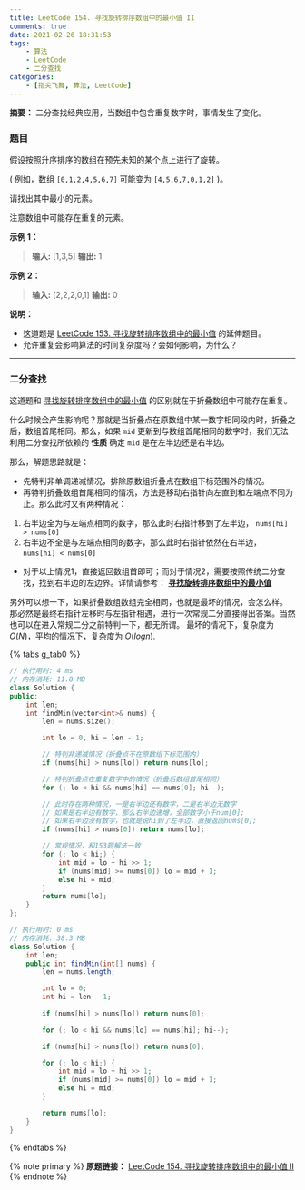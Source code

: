 ```yaml
---
title: LeetCode 154. 寻找旋转排序数组中的最小值 II
comments: true
date: 2021-02-26 18:31:53
tags:
    - 算法
    - LeetCode
    - 二分查找
categories:
    - [指尖飞舞, 算法, LeetCode]
---
```

__摘要：__
二分查找经典应用，当数组中包含重复数字时，事情发生了变化。
<!-- more -->

### 题目

假设按照升序排序的数组在预先未知的某个点上进行了旋转。

( 例如，数组 `[0,1,2,4,5,6,7]` 可能变为 `[4,5,6,7,0,1,2]` )。

请找出其中最小的元素。

注意数组中可能存在重复的元素。

__示例 1：__

> __输入:__ [1,3,5]
> __输出:__ 1

__示例 2：__

> __输入:__ [2,2,2,0,1]
> __输出:__ 0

__说明：__

+ 这道题是 [LeetCode 153. 寻找旋转排序数组中的最小值](https://leetcode-cn.com/problems/find-minimum-in-rotated-sorted-array/) 的延伸题目。
+ 允许重复会影响算法的时间复杂度吗？会如何影响，为什么？
___

### 二分查找

这道题和 [寻找旋转排序数组中的最小值](https://eetoa.github.io/2021/02/26/LeetCode-153-寻找旋转排序数组中的最小值/) 的区别就在于折叠数组中可能存在重复。

什么时候会产生影响呢？那就是当折叠点在原数组中某一数字相同段内时，折叠之后，数组首尾相同。那么，如果 `mid` 更新到与数组首尾相同的数字时，我们无法利用二分查找所依赖的 __性质__ 确定 `mid` 是在左半边还是右半边。

那么，解题思路就是：
+ 先特判非单调递减情况，排除原数组折叠点在数组下标范围外的情况。
+ 再特判折叠数组首尾相同的情况，方法是移动右指针向左直到和左端点不同为止。那么此时又有两种情况：
1. 右半边全为与左端点相同的数字，那么此时右指针移到了左半边， `nums[hi] > nums[0]`
2. 右半边不全是与左端点相同的数字，那么此时右指针依然在右半边， `nums[hi] < nums[0]`
+ 对于以上情况1，直接返回数组首即可；而对于情况2，需要按照传统二分查找，找到右半边的左边界。详情请参考： __[寻找旋转排序数组中的最小值](https://eetoa.github.io/2021/02/26/LeetCode-153-寻找旋转排序数组中的最小值/)__

另外可以想一下，如果折叠数组数组完全相同，也就是最坏的情况，会怎么样。
那必然是最终右指针左移时与左指针相遇，进行一次常规二分直接得出答案。当然也可以在进入常规二分之前特判一下，都无所谓。
最坏的情况下，复杂度为 $O(N)$，平均的情况下，复杂度为 $O(logn)$.

{% tabs g_tab0 %}
<!-- tab C++ -->
```c++
// 执行用时: 4 ms
// 内存消耗: 11.8 MB
class Solution {
public:
    int len;
    int findMin(vector<int>& nums) {
        len = nums.size();

        int lo = 0, hi = len - 1;

        // 特判非递减情况（折叠点不在原数组下标范围内）
        if (nums[hi] > nums[lo]) return nums[lo];

        // 特判折叠点在重复数字中的情况（折叠后数组首尾相同）
        for (; lo < hi && nums[hi] == nums[0]; hi--); 

        // 此时存在两种情况，一是右半边还有数字，二是右半边无数字
        // 如果是右半边有数字，那么右半边递增，全部数字小于num[0];
        // 如果右半边没有数字，也就是说hi到了左半边，直接返回nums[0];
        if (nums[hi] > nums[0]) return nums[lo];

        // 常规情况，和153题解法一致
        for (; lo < hi;) {
            int mid = lo + hi >> 1;
            if (nums[mid] >= nums[0]) lo = mid + 1;
            else hi = mid;
        }
        return nums[lo];
    }
};
```
<!-- endtab -->

<!-- tab Java -->
```java
// 执行用时: 0 ms
// 内存消耗: 38.3 MB
class Solution {
    int len;
    public int findMin(int[] nums) {
        len = nums.length;

        int lo = 0;
        int hi = len - 1;
        
        if (nums[hi] > nums[lo]) return nums[0];

        for (; lo < hi && nums[lo] == nums[hi]; hi--);

        if (nums[hi] > nums[lo]) return nums[0];

        for (; lo < hi;) {
            int mid = lo + hi >> 1;
            if (nums[mid] >= nums[0]) lo = mid + 1;
            else hi = mid;
        } 

        return nums[lo];
    }
}
```
<!-- endtab -->
{% endtabs %}


{% note primary %}
__原题链接：__ [LeetCode 154. 寻找旋转排序数组中的最小值 II](https://leetcode-cn.com/problems/find-minimum-in-rotated-sorted-array-ii/)
{% endnote %}